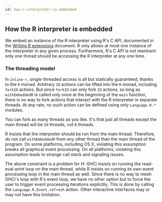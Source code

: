 ```yaml
---
id: how-r-interpreter-is-embedded
---
```


## How the R interpreter is embedded

We embed an instance of the R interpreter using R's C API, documented
in the [Writing R extensions][R-exts] document. R only allows at most
one instance of the interpreter in any given process. Furthermore, R's
C API is not reentrant: only one thread should be accessing the
R interpreter at any one time.

[R-exts]: http://cran.r-project.org/doc/manuals/r-release/R-exts.html

### The threading model

In `inline-r`, single-threaded access is all but statically
guaranteed, thanks to the `R` monad. Arbitrary `IO` actions can be
lifted into the `R` monad, including `forkIO` actions. But since
`forkIO` can only fork `IO` actions, so long as `withEmbeddedR` is
called only once at the beginning of the `main` function, there is no
way to fork actions that interact with the R interpreter in separate
threads. At any rate, no such action can be defined using only
`Language.R.*` modules.

You can fork as many threads as you like. It's that just all threads
except the main thread will be `IO` threads, not `R` threads.

R insists that the interpreter should be run from the main thread.
Therefore, do not call `withEmbeddedR` from any other thread than the
main thread of the program. On some platforms, including OS X,
violating this assumption breaks all graphical event processing. On
all platforms, violating this assumption leads to strange call stack
and signaling issues.

The above constraint is a problem for H: GHCi insists on running the
read-eval-print loop on the main thread, while R insists on running
its own event processing loop in the main thread as well. Since there
is no way to mesh GHCi's loop with R's event loop, we have no other
option but to force the user to trigger event processing iterations
explicitly. This is done by calling the `Language.R.Event.refresh`
action. Other interactive interfaces may or may not have this
limitation.
